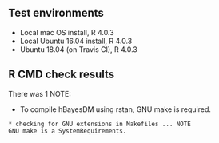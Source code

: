 ## Test environments

* Local mac OS install, R 4.0.3
* Local Ubuntu 16.04 install, R 4.0.3
* Ubuntu 18.04 (on Travis CI), R 4.0.3

## R CMD check results

There was 1 NOTE:

- To compile hBayesDM using rstan, GNU make is required.
```
* checking for GNU extensions in Makefiles ... NOTE
GNU make is a SystemRequirements.
```
